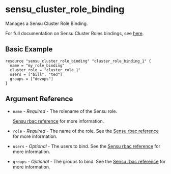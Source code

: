 # sensu_cluster_role_binding

Manages a Sensu Cluster Role Binding.

For full documentation on Sensu Cluster Roles bindings, see [here](https://docs.sensu.io/sensu-go/5.0/reference/rbac/#role-bindings-and-cluster-role-bindings).

## Basic Example

```hcl
resource "sensu_cluster_role_binding" "cluster_role_binding_1" {
  name = "my_role_binding"
  cluster_role = "cluster_role_1"
  users = ["bill", "ted"]
  groups = ["devops"]
}
```

## Argument Reference

* `name` - *Required* - The rolename of the Sensu role.

  [Sensu rbac reference](https://docs.sensu.io/sensu-go/5.0/reference/rbac/#role-bindings-and-cluster-role-bindings) for more information.

* `role` - *Required* - The name of the role. See the [Sensu rbac reference](https://docs.sensu.io/sensu-go/5.0/reference/rbac/#role-bindings-and-cluster-role-bindings) for more information.

* `users` - *Optional* - The users to bind. See the [Sensu rbac reference](https://docs.sensu.io/sensu-go/5.0/reference/rbac/#role-bindings-and-cluster-role-bindings) for more information.

* `groups` - *Optional* - The groups to bind. See the [Sensu rbac reference](https://docs.sensu.io/sensu-go/5.0/reference/rbac/#role-bindings-and-cluster-role-bindings) for more information.
